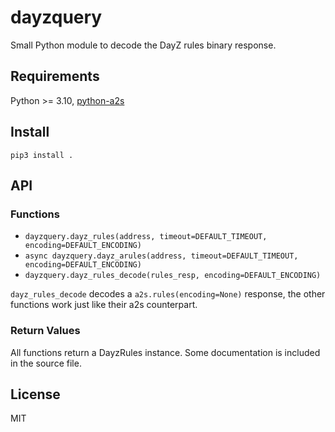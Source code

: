 # dayzquery

Small Python module to decode the DayZ rules binary response.

## Requirements

Python >= 3.10, [python-a2s](https://github.com/Yepoleb/python-a2s)

## Install

`pip3 install .`

## API

### Functions

* `dayzquery.dayz_rules(address, timeout=DEFAULT_TIMEOUT, encoding=DEFAULT_ENCODING)`
* `async dayzquery.dayz_arules(address, timeout=DEFAULT_TIMEOUT, encoding=DEFAULT_ENCODING)`
* `dayzquery.dayz_rules_decode(rules_resp, encoding=DEFAULT_ENCODING)`

`dayz_rules_decode` decodes a `a2s.rules(encoding=None)` response, the other functions work just like their a2s counterpart.

### Return Values

All functions return a DayzRules instance. Some documentation is included in the source file.

## License

MIT
